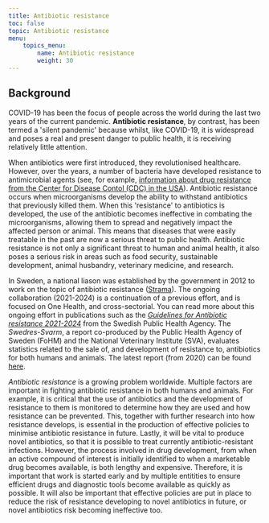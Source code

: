 ```yaml
---
title: Antibiotic resistance
toc: false
topic: Antibiotic resistance
menu:
    topics_menu:
        name: Antibiotic resistance
        weight: 30
---
```


## Background

COVID-19 has been the focus of people across the world during the last two years of the current pandemic. **Antibiotic resistance**, by contrast, has been termed a 'silent pandemic' because whilst, like COVID-19, it is widespread and poses a real and present danger to public health, it is receiving relatively little attention.

When antibiotics were first introduced, they revolutionised healthcare. However, over the years, a number of bacteria have developed resistance to antimicrobial agents (see, for example, [information about drug resistance from the Center for Disease Contol (CDC) in the USA](https://www.cdc.gov/drugresistance/about.html)). Antibiotic resistance occurs when microorganisms develop the ability to withstand antibiotics that previously killed them. When this 'resistance' to antibiotics is developed, the use of the antibiotic becomes ineffective in combating the microorganisms, allowing them to spread and negatively impact the affected person or animal. This means that diseases that were easily treatable in the past are now a serious threat to public health. Antibiotic resistance is not only a significant threat to human and animal health, it also poses a serious risk in areas such as food security, sustainable development, animal husbandry, veterinary medicine, and research.

In Sweden, a national liason was established by the government in 2012 to work on the topic of antibiotic resistance ([Strama](https://strama.se/)). The ongoing collaboration (2021-2024) is a continuation of a previous effort, and is focused on One Health, and cross-sectorial. You can read more about this ongoing effort in publications such as the [*Guidelines for Antibiotic resistance 2021-2024*](https://www.folkhalsomyndigheten.se/publicerat-material/publikationsarkiv/t/tvarsektoriell-handlingsplan-mot-antibiotikaresistens-20212024/) from the Swedish Public Health Agency. The *Swedres-Svarm*, a report co-produced by the Public Health Agency of Sweden (FoHM) and the National Veterinary Institute (SVA), evaluates statistics related to the sale of, and development of resistance to, antibiotics for both humans and animals. The latest report (from 2020) can be found [here](https://www.sva.se/media/8d9678c390929e9/swedres_svarm_2020.pdf).

*Antibiotic resistance* is a growing problem worldwide. Multiple factors are important in fighting antibiotic resistance in both humans and animals. For example, it is critical that the use of antibiotics and the development of resistance to them is monitored to determine how they are used and how resistance can be prevented. This, together with further research into how resistance develops, is essential in the production of effective policies to minimise antibiotic resistance in future. Lastly, it will be vital to produce novel antibiotics, so that it is possible to treat currently antibiotic-resistant infections. However, the process involved in drug development, from when an active compound of interest is initially identified to when a marketable drug becomes available, is both lengthy and expensive. Therefore, it is important that work is started early and by multiple entitities to ensure efficient drugs and diagnostic tools become available as quickly as possible. It will also be important that effective policies are put in place to reduce the risk of resistance developing to novel antibiotics in future, or novel antibiotics risk becoming ineffective too.

